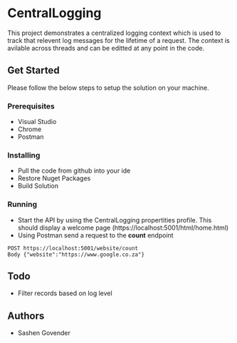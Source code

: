 # CentralLogging
This project demonstrates a centralized logging context which is used to track that relevent log messages for the lifetime of a request. The context is avilable across threads and can be editted at any point in the code.

## Get Started
Please follow the below steps to setup the solution on your machine.  

### Prerequisites
* Visual Studio 
* Chrome
* Postman

### Installing
* Pull the code from github into your ide
* Restore Nuget Packages
* Build Solution

### Running
* Start the API by using the CentralLogging propertities profile. This should display a welcome page (https://localhost:5001/html/home.html)
* Using Postman send a request to the **count** endpoint

```
POST https://localhost:5001/website/count
Body {"website":"https://www.google.co.za"}
```

## Todo
* Filter records based on log level

## Authors
* Sashen Govender
